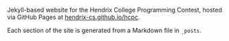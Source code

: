 Jekyll-based website for the Hendrix College Programming Contest,
hosted via GitHub Pages at
[hendrix-cs.github.io/hcpc](https://hendrix-cs.github.io/hcpc).

Each section of the site is generated from a Markdown file in `_posts`.
